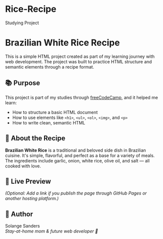 # Rice-Recipe
Studying Project
# Brazilian White Rice Recipe

This is a simple HTML project created as part of my learning journey with web development. The project was built to practice HTML structure and semantic elements through a recipe format.

## 📚 Purpose

This project is part of my studies through [freeCodeCamp](https://www.freecodecamp.org/), and it helped me learn:

- How to structure a basic HTML document
- How to use elements like `<h1>`, `<ul>`, `<ol>`, `<img>`, and `<p>`
- How to write clean, semantic HTML

## 🍚 About the Recipe

**Brazilian White Rice** is a traditional and beloved side dish in Brazilian cuisine. It's simple, flavorful, and perfect as a base for a variety of meals. The ingredients include garlic, onion, white rice, olive oil, and salt — all cooked with love.

## 🔗 Live Preview

_(Optional: Add a link if you publish the page through GitHub Pages or another hosting platform.)_

## 📝 Author

Solange Sanders  
_Stay-at-home mom & future web developer 🌸_

